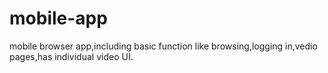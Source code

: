 # mobile-app
mobile browser app,including basic function like browsing,logging in,vedio pages,has individual video UI.
